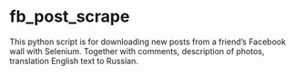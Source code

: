 # fb_post_scrape
This python script is for downloading new posts from a friend’s Facebook wall with Selenium. Together with comments, description of photos, translation English text to Russian.
